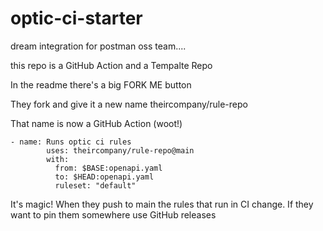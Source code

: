 # optic-ci-starter

dream integration for postman oss team....

this repo is a GitHub Action and a Tempalte Repo

In the readme there's a big FORK ME button

They fork and give it a new name theircompany/rule-repo

That name is now a GitHub Action (woot!)

```
- name: Runs optic ci rules
        uses: theircompany/rule-repo@main
        with:
          from: $BASE:openapi.yaml
          to: $HEAD:openapi.yaml
          ruleset: "default"
```

It's magic! When they push to main the rules that run in CI change. If they want to pin them somewhere use GitHub releases 
